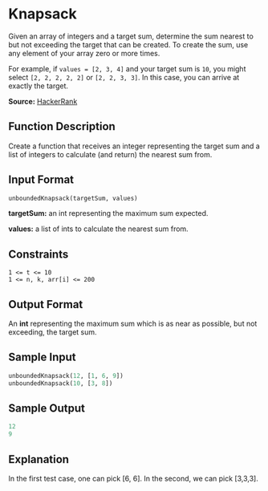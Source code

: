 # Knapsack

Given an array of integers and a target sum, determine the sum nearest to but not exceeding the target that can be created. To create the sum, use any element of your array zero or more times.

For example, if ```values = [2, 3, 4]``` and your target sum is ```10```, you might select ```[2, 2, 2, 2, 2]``` or ```[2, 2, 3, 3]```. In this case, you can arrive at exactly the target.

**Source:** [HackerRank](https://www.hackerrank.com/challenges/unbounded-knapsack/problem?h_r=next-challenge&h_v=zen&h_r=next-challenge&h_v=zen)

## Function Description

Create a function that receives an integer representing the target sum and a list of integers to calculate (and return) the nearest sum from.

## Input Format

```python
unboundedKnapsack(targetSum, values)
```

**targetSum:** an int representing the maximum sum expected.

**values:** a list of ints to calculate the nearest sum from.

## Constraints
```
1 <= t <= 10
1 <= n, k, arr[i] <= 200
```

## Output Format

An **int** representing the maximum sum which is as near as possible, but not exceeding, the target sum.

## Sample Input
```python
unboundedKnapsack(12, [1, 6, 9])
unboundedKnapsack(10, [3, 8])
```

## Sample Output
```python
12
9
```

## Explanation

In the first test case, one can pick [6, 6]. In the second, we can pick [3,3,3].
